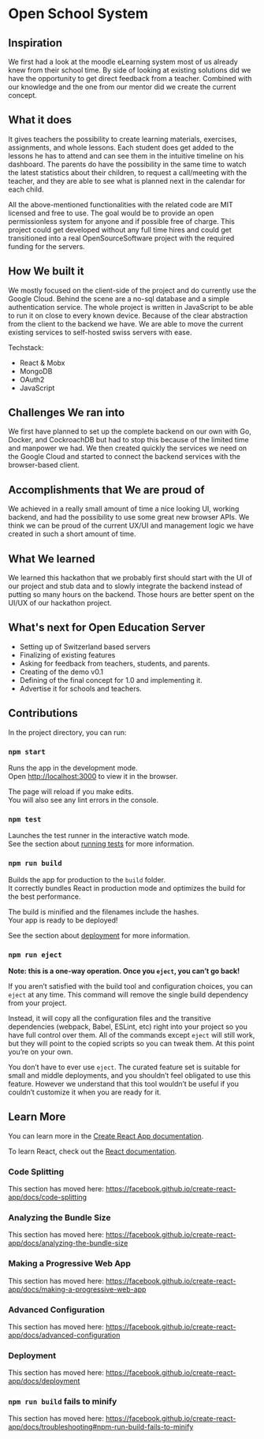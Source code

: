 # Open School System

## Inspiration

We first had a look at the moodle eLearning system most of us already knew from their school time. By side of looking at existing solutions did we have the opportunity to get direct feedback from a teacher. Combined with our knowledge and the one from our mentor did we create the current concept.

## What it does

It gives teachers the possibility to create learning materials, exercises, assignments, and whole lessons. Each student does get added to the lessons he has to attend and can see them in the intuitive timeline on his dashboard. The parents do have the possibility in the same time to watch the latest statistics about their children, to request a call/meeting with the teacher, and they are able to see what is planned next in the calendar for each child.

All the above-mentioned functionalities with the related code are MIT licensed and free to use. The goal would be to provide an open permissionless system for anyone and if possible free of charge. This project could get developed without any full time hires and could get transitioned into a real OpenSourceSoftware project with the required funding for the servers.

## How We built it

We mostly focused on the client-side of the project and do currently use the Google Cloud. Behind the scene are a no-sql database and a simple authentication service. The whole project is written in JavaScript to be able to run it on close to every known device. Because of the clear abstraction from the client to the backend we have. We are able to move the current existing services to self-hosted swiss servers with ease. 

Techstack:

- React & Mobx
- MongoDB
- OAuth2
- JavaScript 

## Challenges We ran into

We first have planned to set up the complete backend on our own with Go, Docker, and CockroachDB but had to stop this because of the limited time and manpower we had. We then created quickly the services we need on the Google Cloud and started to connect the backend services with the browser-based client.

## Accomplishments that We are proud of

We achieved in a really small amount of time a nice looking UI, working backend, and had the possibility to use some great new browser APIs. We think we can be proud of the current UX/UI and management logic we have created in such a short amount of time.

## What We learned

We learned this hackathon that we probably first should start with the UI of our project and stub data and to slowly integrate the backend instead of putting so many hours on the backend. Those hours are better spent on the UI/UX of our hackathon project.

## What's next for Open Education Server

- Setting up of Switzerland based servers
- Finalizing of existing features
- Asking for feedback from teachers, students, and parents.
- Creating of the demo v0.1
- Defining of the final concept for 1.0 and implementing it.
- Advertise it for schools and teachers.

## Contributions

In the project directory, you can run:

### `npm start`

Runs the app in the development mode.<br />
Open [http://localhost:3000](http://localhost:3000) to view it in the browser.

The page will reload if you make edits.<br />
You will also see any lint errors in the console.

### `npm test`

Launches the test runner in the interactive watch mode.<br />
See the section about [running tests](https://facebook.github.io/create-react-app/docs/running-tests) for more information.

### `npm run build`

Builds the app for production to the `build` folder.<br />
It correctly bundles React in production mode and optimizes the build for the best performance.

The build is minified and the filenames include the hashes.<br />
Your app is ready to be deployed!

See the section about [deployment](https://facebook.github.io/create-react-app/docs/deployment) for more information.

### `npm run eject`

**Note: this is a one-way operation. Once you `eject`, you can’t go back!**

If you aren’t satisfied with the build tool and configuration choices, you can `eject` at any time. This command will remove the single build dependency from your project.

Instead, it will copy all the configuration files and the transitive dependencies (webpack, Babel, ESLint, etc) right into your project so you have full control over them. All of the commands except `eject` will still work, but they will point to the copied scripts so you can tweak them. At this point you’re on your own.

You don’t have to ever use `eject`. The curated feature set is suitable for small and middle deployments, and you shouldn’t feel obligated to use this feature. However we understand that this tool wouldn’t be useful if you couldn’t customize it when you are ready for it.

## Learn More

You can learn more in the [Create React App documentation](https://facebook.github.io/create-react-app/docs/getting-started).

To learn React, check out the [React documentation](https://reactjs.org/).

### Code Splitting

This section has moved here: https://facebook.github.io/create-react-app/docs/code-splitting

### Analyzing the Bundle Size

This section has moved here: https://facebook.github.io/create-react-app/docs/analyzing-the-bundle-size

### Making a Progressive Web App

This section has moved here: https://facebook.github.io/create-react-app/docs/making-a-progressive-web-app

### Advanced Configuration

This section has moved here: https://facebook.github.io/create-react-app/docs/advanced-configuration

### Deployment

This section has moved here: https://facebook.github.io/create-react-app/docs/deployment

### `npm run build` fails to minify

This section has moved here: https://facebook.github.io/create-react-app/docs/troubleshooting#npm-run-build-fails-to-minify
